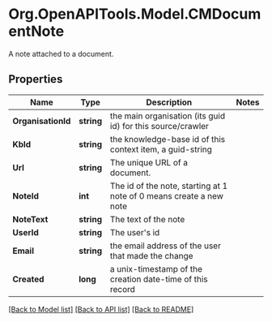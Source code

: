 # Org.OpenAPITools.Model.CMDocumentNote
A note attached to a document.

## Properties

Name | Type | Description | Notes
------------ | ------------- | ------------- | -------------
**OrganisationId** | **string** | the main organisation (its guid id) for this source/crawler | 
**KbId** | **string** | the knowledge-base id of this context item, a guid-string | 
**Url** | **string** | The unique URL of a document. | 
**NoteId** | **int** | The id of the note, starting at 1 note of 0 means create a new note | 
**NoteText** | **string** | The text of the note | 
**UserId** | **string** | The user&#39;s id | 
**Email** | **string** | the email address of the user that made the change | 
**Created** | **long** | a unix-timestamp of the creation date-time of this record | 

[[Back to Model list]](../README.md#documentation-for-models) [[Back to API list]](../README.md#documentation-for-api-endpoints) [[Back to README]](../README.md)

